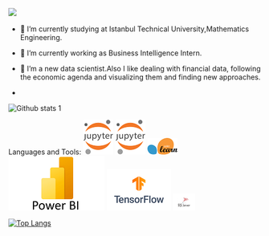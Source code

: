 [![](https://i.stack.imgur.com/gVE0j.png)](https://www.linkedin.com/in/bora-kaya)
&nbsp;

- 🔭 I’m currently studying at Istanbul Technical University,Mathematics Engineering.
- 🌱 I’m currently working as Business Intelligence Intern.
- 👯 I’m a new data scientist.Also I like dealing with financial data, following the economic agenda and visualizing them
and finding new approaches.

- 
![Github stats 1](https://github-readme-stats.vercel.app/api?username=kaboya19&show_icons=true&theme=gradient)

Languages and Tools:
<img src="1.png" width="auto">
<img src="1.png" width="auto">
<img src="https://github.com/kaboya19/kaboya19/blob/main/2.png?raw=true" width="auto">
<img src="3.png" width="auto">
<img src="4.png" width="auto">
<img src="5.png" width="auto">


[![Top Langs](https://github-readme-stats.vercel.app/api/top-langs/?username=kaboya19)](https://github.com/anuraghazra/github-readme-stats)


